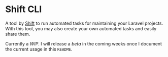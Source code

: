 # Shift CLI
A tool by [Shift](https://laravelshift.com/) to run automated tasks for maintaining your Laravel projects. With this tool, you may also create your own automated tasks and easily share them.

Currently a _WIP_. I will release a _beta_ in the coming weeks once I document the current usage in this `README`.
